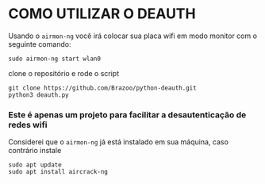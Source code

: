 # COMO UTILIZAR O DEAUTH

Usando o ``` airmon-ng ``` você irá colocar sua placa wifi em modo monitor com o seguinte comando:

```
sudo airmon-ng start wlan0 
```

clone o repositório e rode o script
```
git clone https://github.com/Brazoo/python-deauth.git
python3 deauth.py
```
 


### Este é apenas um projeto para facilitar a desautenticação de redes wifi
Considerei que o ``` airmon-ng ``` já está instalado em sua máquina, caso contrário instale
``` 
sudo apt update 
sudo apt install aircrack-ng
```

